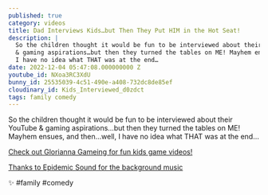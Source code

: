 ```yaml
---
published: true
category: videos
title: Dad Interviews Kids…but Then They Put HIM in the Hot Seat!
description: |
  So the children thought it would be fun to be interviewed about their YouTube
  & gaming aspirations…but then they turned the tables on ME! Mayhem ensues, and then…well,
  I have no idea what THAT was at the end…
date: 2022-12-04 05:47:08.000000000 Z
youtube_id: NXoa3RC3XdU
bunny_id: 25535039-4c51-490e-a408-732dc8de85ef
cloudinary_id: Kids_Interviewed_d0zdct
tags: family comedy
---
```


So the children thought it would be fun to be interviewed about their YouTube & gaming aspirations…but then they turned the tables on ME! Mayhem ensues, and then…well, I have no idea what THAT was at the end…
  
[Check out Glorianna Gameing for fun kids game videos!](https://www.youtube.com/@gloriannagameing992)

[Thanks to Epidemic Sound for the background music](https://player.epidemicsound.com)

✨ #family #comedy